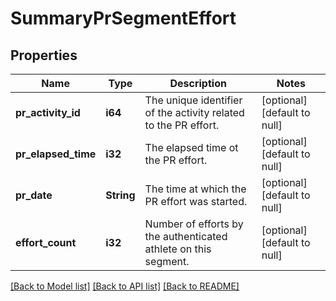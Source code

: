 # SummaryPrSegmentEffort

## Properties
Name | Type | Description | Notes
------------ | ------------- | ------------- | -------------
**pr_activity_id** | **i64** | The unique identifier of the activity related to the PR effort. | [optional] [default to null]
**pr_elapsed_time** | **i32** | The elapsed time ot the PR effort. | [optional] [default to null]
**pr_date** | **String** | The time at which the PR effort was started. | [optional] [default to null]
**effort_count** | **i32** | Number of efforts by the authenticated athlete on this segment. | [optional] [default to null]

[[Back to Model list]](../README.md#documentation-for-models) [[Back to API list]](../README.md#documentation-for-api-endpoints) [[Back to README]](../README.md)


